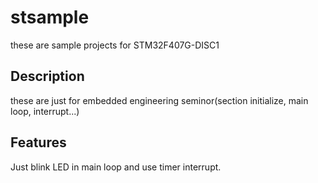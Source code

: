 # stsample
these are sample projects for STM32F407G-DISC1

## Description
these are just for embedded engineering seminor(section initialize, main loop, interrupt...)

## Features
Just blink LED in main loop and use timer interrupt.
